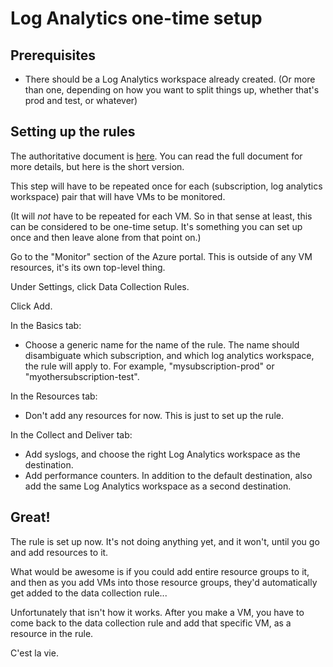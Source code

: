 # Log Analytics one-time setup

## Prerequisites

* There should be a Log Analytics workspace already created. (Or more than one,
  depending on how you want to split things up, whether that's prod and test,
  or whatever)

## Setting up the rules
The authoritative document is
[here](https://docs.microsoft.com/en-us/azure/azure-monitor/platform/data-collection-rule-azure-monitor-agent).
You can read the full document for more details, but here
is the short version.

This step will have to be repeated once for each (subscription, log analytics
workspace) pair that will have VMs to be monitored.

(It will *not* have to be repeated for each VM. So in that sense at least,
this can be considered to be one-time setup. It's something you can set up
once and then leave alone from that point on.)

Go to the "Monitor" section of the Azure portal. This is outside of any VM
resources, it's its own top-level thing.

Under Settings, click Data Collection Rules.

Click Add.

In the Basics tab:
* Choose a generic name for the name of the rule. The name should disambiguate
  which subscription, and which log analytics workspace, the rule will apply
  to. For example, "mysubscription-prod" or "myothersubscription-test".

In the Resources tab:
* Don't add any resources for now. This is just to set up the rule.

In the Collect and Deliver tab:
* Add syslogs, and choose the right Log Analytics workspace as the destination.
* Add performance counters. In addition to the default destination,
  also add the same Log Analytics workspace as a second destination.

## Great!

The rule is set up now. It's not doing anything yet, and it won't, until
you go and add resources to it.

What would be awesome is if you could add entire resource groups to it,
and then as you add VMs into those resource groups, they'd automatically
get added to the data collection rule...

Unfortunately that isn't how it works. After you make a VM, you have to
come back to the data collection rule and add that specific VM, as a
resource in the rule.

C'est la vie.
